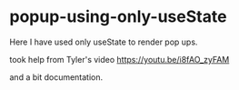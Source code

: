 # popup-using-only-useState


Here I have used only useState to render pop ups.


took help from Tyler's video
https://youtu.be/i8fAO_zyFAM

and a bit documentation.
